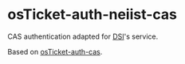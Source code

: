 # osTicket-auth-neiist-cas
CAS authentication adapted for [DSI](https://dsi.tecnico.ulisboa.pt/)'s service.

Based on [osTicket-auth-cas](https://github.com/kevinoconnor7/osTicket-auth-cas).
